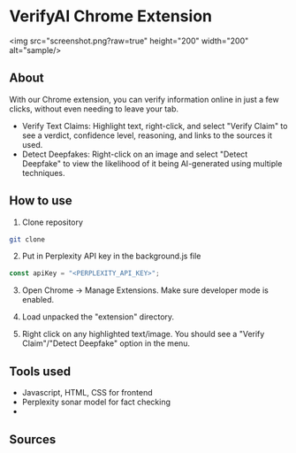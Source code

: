 # VerifyAI Chrome Extension
<img src="screenshot.png?raw=true" height="200" width="200" alt="sample/>

## About
With our Chrome extension, you can verify information online in just a few clicks, without even needing to leave your tab.
* Verify Text Claims: Highlight text, right-click, and select "Verify Claim" to see a verdict, confidence level, reasoning, and links to the sources it used.
* Detect Deepfakes: Right-click on an image and select "Detect Deepfake" to view the likelihood of it being AI-generated using multiple techniques.

## How to use
1. Clone repository
``` bash
git clone
```

2. Put in Perplexity API key in the background.js file
``` javascript
const apiKey = "<PERPLEXITY_API_KEY>";
```

3. Open Chrome -> Manage Extensions. Make sure developer mode is enabled.
   
4. Load unpacked the "extension" directory.

5. Right click on any highlighted text/image. You should see a "Verify Claim"/"Detect Deepfake" option in the menu.

## Tools used
* Javascript, HTML, CSS for frontend
* Perplexity sonar model for fact checking
* 

## Sources
